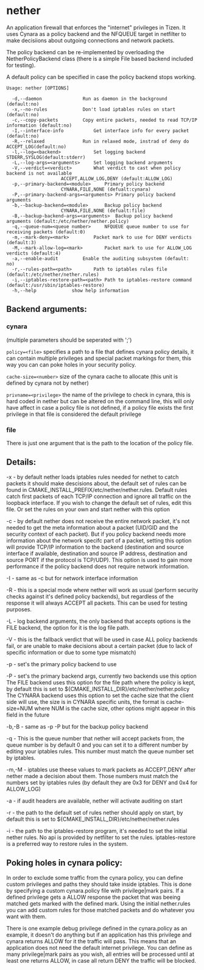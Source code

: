 # nether

An application firewall that enforces the "internet"
privileges in Tizen. It uses Cynara as a policy backend
and the NFQUEUE target in netfilter to make decisiions
about outgoing connections and network packets.

The policy backend can be re-implemented by overloading
the NetherPolicyBackend class (there is a simple File based
backend included for testing).

A default policy can be specified in case the policy
backend stops working.

```
Usage: nether [OPTIONS]

  -d,--daemon				Run as daemon in the background (default:no)
  -x,--no-rules				Don't load iptables rules on start (default:no)
  -c,--copy-packets			Copy entire packets, needed to read TCP/IP information (default:no)
  -I,--interface-info			Get interface info for every packet (default:no)
  -R,--relaxed				Run in relaxed mode, instrad of deny do ACCEPT_LOG(default:no)
  -l,--log=<backend>			Set logging backend STDERR,SYSLOG(default:stderr)
  -L,--log-args=<arguments>		Set logging backend arguments
  -V,--verdict=<verdict>		What verdict to cast when policy backend is not available
					ACCEPT,ALLOW_LOG,DENY (default:ALLOW_LOG)
  -p,--primary-backend=<module>		Primary policy backend
					CYNARA,FILE,NONE (defualt:cynara)
  -P,--primary-backend-args=<arguments>	Primary policy backend arguments
  -b,--backup-backend=<module>		Backup policy backend
					CYNARA,FILE,NONE (defualt:file)
  -B,--backup-backend-args=<arguments>	Backup policy backend arguments (default:/etc/nether/nether.policy)
  -q,--queue-num=<queue number>		NFQUEUE queue number to use for receiving packets (default:0)
  -m,--mark-deny=<mark>			Packet mark to use for DENY verdicts (default:3)
  -M,--mark-allow-log=<mark>		Packet mark to use for ALLOW_LOG verdicts (default:4)
  -a,--enable-audit			Enable the auditing subsystem (default: no)
  -r,--rules-path=<path>		Path to iptables rules file (default:/etc/nether/nether.rules)
  -i,--iptables-restore-path=<path>	Path to iptables-restore command (default:/usr/sbin/iptables-restore)
  -h,--help				show help information
```

## Backend arguments:

### cynara

(multiple parameters should be seperated with ';')

`policy=<file>` specifies a path to a file that defines cynara policy details, it can contain multiple privileges and special packet markings for them, this way you can can poke holes in your security policy.

`cache-size=<number>` size of the cynara cache to allocate (this unit is defined by cynara not by nether)

`privname=<privilege>` the name of the privilege to check in cynara, this is hard coded in nether but can be altered on the command line, this will only have affect in case a policy file is not defined, if a policy file exists the first privilege in that file is considered the default privilege


### file

There is just one argument that is the path to the location of the policy file.

## Details:
-x - by default nether loads iptables rules needed for nethet to catch packets it should make descisions about, the default set of rules can be found in CMAKE_INSTALL_PREFIX/etc/nether/nether.rules. Default rules catch first packets of each TCP/IP connection and ignore all traffic on the loopback interface. If you wish to change the default set of rules, edit this file. Or set the rules on your own and start nether with this option

-c - by default nether does not receive the entire network packet, it's not needed to get the meta information about a packet (UID/GID and the security context of each packet). But if you policy backend needs more information about the network specifc part of a packet, setting this option will provide TCP/IP information to the backend (destination and source interface if available, destination and source IP address, destination and source PORT if the protocol is TCP/UDP). This option is used to gain more performance if the policy backend does not require network information.

-I - same as -c but for network interface information

-R - this is a special mode where nether will work as usual (perform security checks against it's defined policy backends), but regardless of the response it will always ACCEPT all packets. This can be used for testing purposes.

-L - log backend arguments, the only backend that accepts options is the FILE backend, the option for it is the log file path.

-V - this is the fallback verdict that will be used in case ALL policy backends fail, or are unable to make decisions about a certain packet (due to lack of specific information or due to some type mismatch)

-p - set's the primary policy backend to use

-P - set's the primary backend args, currently two backends use this option The FILE backend uses this option for the file path where the policy is kept, by default this is set to ${CMAKE_INSTALL_DIR}/etc/nether/nether.policy The CYNARA backend uses this option to set the cache size that the client side will use, the size is in CYNARA specific units, the format is cache-size=NUM where NUM is the cache size, other options might appear in this field in the future

-b,-B - same as -p -P but for the backup policy backend

-q - This is the queue number that nether will accept packets from, the queue number is by default 0 and you can set it to a different number by editing your iptables rules. This number must match the queue number set by iptables.

-m,-M - iptables use theese values to mark packets as ACCEPT,DENY after nether made a decision about them. Those numbers must match the numbers set by iptables rules (by default they are 0x3 for DENY and 0x4 for ALLOW_LOG)

-a - if audit headers are available, nether will activate auditing on start

-r - the path to the default set of rules nether should apply on start, by default this is set to ${CMAKE_INSTALL_DIR}/etc/nether/nether.rules

-i - the path to the iptables-restore program, it's needed to set the initial nether rules. No api is provided by netfilter to set the rules. iptables-restore is a preferred way to restore rules in the system.

## Poking holes in cynara policy:

In order to exclude some traffic from the cynara policy, you can define custom privileges and paths they should take inside iptables. This is done by specifying a custom cynara.policy file with privilege|mark pairs. If a defined privilege gets a ALLOW response the packet that was beeing matched gets marked with the defined mark. Using the initial nether.rules you can add custom rules for those matched packets and do whatever you want with them.

There is one example debug privilege defined in the cynara.policy as an example, it doesn't do anything but if an application has this privilege and cynara returns ALLOW for it the traffic will pass. This means that an application does not need the default internet privilege. You can define as many privilege|mark pairs as you wish, all entries will be processed until at least one returns ALLOW, in case all return DENY the traffic will be blocked.
